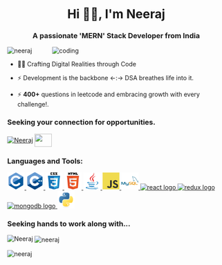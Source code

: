 <h1 align="center">Hi 🧍‍♂️, I'm Neeraj </h1>
<h3 align="center">A passionate 'MERN' Stack Developer from India</h3>

<img align="right" alt="coding" width="400" src="https://user-images.githubusercontent.com/55389276/140866485-8fb1c876-9a8f-4d6a-98dc-08c4981eaf70.gif">

<p align="left"> <img src="https://komarev.com/ghpvc/?username=Neeraj-Fulpatiya&label=Profile%20views&color=0e75b6&style=flat" alt="neeraj" /> </p>

- 👨‍💻 Crafting Digital Realities through Code

- ⚡ Development is the backbone <-:-> DSA breathes life into it.
- ⚡ **400+** questions in leetcode and embracing growth with every challenge!.


<h3 align="left">Seeking your connection for opportunities.</h3>
<p align="left">
<a href="https://linkedin.com/in/neeraj-fulpatiya" target="blank"><img align="center" src="https://raw.githubusercontent.com/rahuldkjain/github-profile-readme-generator/master/src/images/icons/Social/linked-in-alt.svg" alt="Neeraj" height="30" width="40" /></a>
<a href="https://instagram.com/neerajfulpatiya" target="blank"><img align="center" src="https://raw.githubusercontent.com/rahuldkjain/github-profile-readme-generator/master/src/images/icons/Social/instagram.svg" alt="" height="30" width="40" /></a>

 
</p>

<h3 align="left">Languages and Tools:</h3>
<p align="left"> <a href="https://www.cprogramming.com/" target="_blank" rel="noreferrer"> <img src="https://raw.githubusercontent.com/devicons/devicon/master/icons/c/c-original.svg" alt="c" width="40" height="40"/> </a> <a href="https://www.w3schools.com/cpp/" target="_blank" rel="noreferrer"> <img src="https://raw.githubusercontent.com/devicons/devicon/master/icons/cplusplus/cplusplus-original.svg" alt="cplusplus" width="40" height="40"/> </a> <a href="https://www.w3schools.com/css/" target="_blank" rel="noreferrer"> <img src="https://raw.githubusercontent.com/devicons/devicon/master/icons/css3/css3-original-wordmark.svg" alt="css3" width="40" height="40"/> </a> <a href="https://www.w3.org/html/" target="_blank" rel="noreferrer"> <img src="https://raw.githubusercontent.com/devicons/devicon/master/icons/html5/html5-original-wordmark.svg" alt="html5" width="40" height="40"/> </a> <a href="https://www.java.com" target="_blank" rel="noreferrer"> <img src="https://raw.githubusercontent.com/devicons/devicon/master/icons/java/java-original.svg" alt="java" width="40" height="40"/> </a> <a href="https://developer.mozilla.org/en-US/docs/Web/JavaScript" target="_blank" rel="noreferrer"> <img src="https://raw.githubusercontent.com/devicons/devicon/master/icons/javascript/javascript-original.svg" alt="javascript" width="40" height="40"/> </a> <a href="https://www.mathworks.com/" target="_blank" rel="noreferrer"> <img src="https://raw.githubusercontent.com/devicons/devicon/master/icons/mysql/mysql-original-wordmark.svg" alt="mysql" width="40" height="40"/> </a> <a href="https://pandas.pydata.org/" target="_blank" rel="noreferrer">  <img src="https://cdn.jsdelivr.net/gh/devicons/devicon/icons/react/react-original.svg" width="40" height="40" alt="react logo"  />
  <img src="https://skillicons.dev/icons?i=redux" height="40" width="40" alt="redux logo"  />
  <img src="https://skillicons.dev/icons?i=mongodb" height="40" width="40"  alt="mongodb logo"  />
  <img src="https://raw.githubusercontent.com/devicons/devicon/master/icons/python/python-original.svg" alt="python" width="40" height="40"/> </a> </p>

<h3 align="left">Seeking hands to work along with...  </h3>
<p><img align="left" src="https://github-readme-stats.vercel.app/api/top-langs?username=Neeraj-Fulpatiya&show_icons=true&locale=en&layout=compact" alt="Neeraj" /></p>

<p>&nbsp;<img align="center" src="https://github-readme-stats.vercel.app/api?username=Neeraj-Fulpatiya&show_icons=true&locale=en" alt="neeraj" /></p>

<p><img align="center" src="https://github-readme-streak-stats.herokuapp.com/?user=Neeraj-Fulpatiya&" alt="neeraj" /></p>
